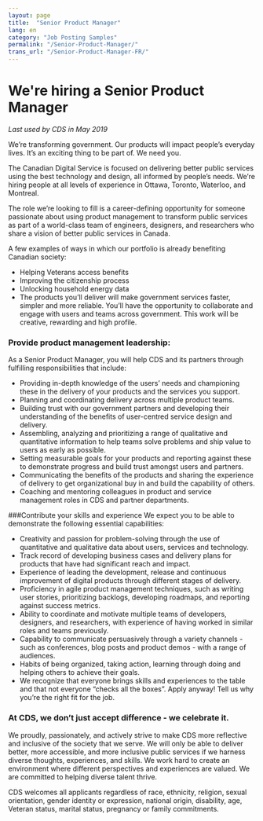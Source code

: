 ```yaml
---
layout: page
title:  "Senior Product Manager"
lang: en
category: "Job Posting Samples"
permalink: "/Senior-Product-Manager/"
trans_url: "/Senior-Product-Manager-FR/"
---
```


# We're hiring a Senior Product Manager
_Last used by CDS in May 2019_

We’re transforming government. Our products will impact people’s everyday lives. It’s an exciting thing to be part of. We need you.

The Canadian Digital Service is focused on delivering better public services using the best technology and design, all informed by people’s needs. We’re hiring people at all levels of experience in Ottawa, Toronto, Waterloo, and Montreal.

The role we’re looking to fill is a career-defining opportunity for someone passionate about using product management to transform public services as part of a world-class team of engineers, designers, and researchers who share a vision of better public services in Canada.

A few examples of ways in which our portfolio is already benefiting Canadian society:

- Helping Veterans access benefits
- Improving the citizenship process
- Unlocking household energy data
- The products you’ll deliver will make government services faster, simpler and more reliable. You’ll have the opportunity to collaborate and engage with users and teams across government. This work will be creative, rewarding and high profile.

### Provide product management leadership:
As a Senior Product Manager, you will help CDS and its partners through fulfilling responsibilities that include:

- Providing in-depth knowledge of the users’ needs and championing these in the delivery of your products and the services you support.
- Planning and coordinating delivery across multiple product teams.
- Building trust with our government partners and developing their understanding of the benefits of user-centred service design and delivery.
- Assembling, analyzing and prioritizing a range of qualitative and quantitative information to help teams solve problems and ship value to users as early as possible.
- Setting measurable goals for your products and reporting against these to demonstrate progress and build trust amongst users and partners.
- Communicating the benefits of the products and sharing the experience of delivery to get organizational buy in and build the capability of others.
- Coaching and mentoring colleagues in product and service management roles in CDS and partner departments. 

###Contribute your skills and experience
We expect you to be able to demonstrate the following essential capabilities:

- Creativity and passion for problem-solving through the use of quantitative and qualitative data about users, services and technology.
- Track record of developing business cases and delivery plans for products that have had significant reach and impact.
- Experience of leading the development, release and continuous improvement of digital products through different stages of delivery.
- Proficiency in agile product management techniques, such as writing user stories, prioritizing backlogs, developing roadmaps, and reporting against success metrics.
- Ability to coordinate and motivate multiple teams of developers, designers, and researchers, with experience of having worked in similar roles and teams previously.
- Capability to communicate persuasively through a variety channels - such as conferences, blog posts and product demos - with a range of audiences.
- Habits of being organized, taking action, learning through doing and helping others to achieve their goals.
- We recognize that everyone brings skills and experiences to the table and that not everyone “checks all the boxes”. Apply anyway! Tell us why you’re the right fit for the job.

### At CDS, we don’t just accept difference - we celebrate it.
We proudly, passionately, and actively strive to make CDS more reflective and inclusive of the society that we serve. We will only be able to deliver better, more accessible, and more inclusive public services if we harness diverse thoughts, experiences, and skills. We work hard to create an environment where different perspectives and experiences are valued. We are committed to helping diverse talent thrive.

CDS welcomes all applicants regardless of race, ethnicity, religion, sexual orientation, gender identity or expression, national origin, disability, age, Veteran status, marital status, pregnancy or family commitments.
